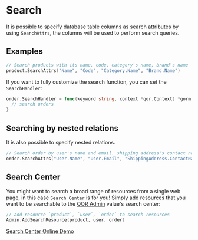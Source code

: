 # Search

It is possible to specify database table columns as search attributes by using `SearchAttrs`, the columns will be used to perform search queries.

## Examples

```go
// Search products with its name, code, category's name, brand's name
product.SearchAttrs("Name", "Code", "Category.Name", "Brand.Name")
```

If you want to fully customize the search function, you can set the `SearchHandler`:

```go
order.SearchHandler = func(keyword string, context *qor.Context) *gorm.DB {
  // search orders
}
```

## Searching by nested relations

It is also possible to specify nested relations.

```go
// Search order by user's name and email. shipping address's contact name, addresses.
order.SearchAttrs("User.Name", "User.Email", "ShippingAddress.ContactName", "ShippingAddress.Address1", "ShippingAddress.Address2")
```

## Search Center

You might want to search a broad range of resources from a single web page, in this case `Search Center` is for you!  Simply add resources that you want to be searchable to the [QOR Admin](../chapter2/setup.md) value's search center:

```go
// add resource `product`, `user`, `order` to search resources
Admin.AddSearchResource(product, user, order)
```

[Search Center Online Demo](http://demo.getqor.com/admin/!search)
